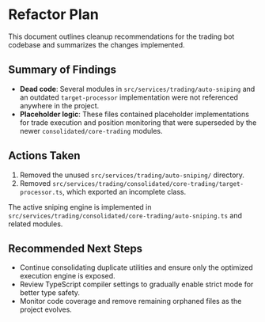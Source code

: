 # Refactor Plan

This document outlines cleanup recommendations for the trading bot codebase and summarizes the changes implemented.

## Summary of Findings

- **Dead code**: Several modules in `src/services/trading/auto-sniping` and an outdated `target-processor` implementation were not referenced anywhere in the project.
- **Placeholder logic**: These files contained placeholder implementations for trade execution and position monitoring that were superseded by the newer `consolidated/core-trading` modules.

## Actions Taken

1. Removed the unused `src/services/trading/auto-sniping/` directory.
2. Removed `src/services/trading/consolidated/core-trading/target-processor.ts`, which exported an incomplete class.

The active sniping engine is implemented in `src/services/trading/consolidated/core-trading/auto-sniping.ts` and related modules.

## Recommended Next Steps

- Continue consolidating duplicate utilities and ensure only the optimized execution engine is exposed.
- Review TypeScript compiler settings to gradually enable strict mode for better type safety.
- Monitor code coverage and remove remaining orphaned files as the project evolves.
